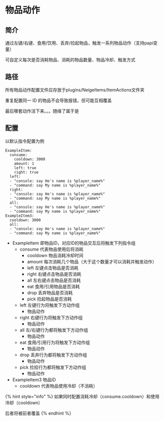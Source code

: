 # 物品动作

## 简介

通过左键/右键、食用/饮用、丢弃/捡起物品，触发一系列物品动作（支持papi变量）

可自定义每次是否消耗物品、消耗的物品数量、物品冷却、触发方式

## 路径

所有物品动作配置文件应存放于plugins/NeigeItems/ItemActions文件夹

重复配置同一 ID 的物品不会导致报错，但可能互相覆盖

最后哪套动作活下来。。。随缘了属于是

## 配置

以默认指令配置为例

```
ExampleItem:
  consume:
    cooldown: 3000
    amount: 1
    left: true
    right: true
  left:
  - "console: say He's name is %player_name%"
  - "command: say My name is %player_name%"
  right: 
  - "console: say He's name is %player_name%"
  - "command: say My name is %player_name%"
  all: 
  - "console: say He's name is %player_name%"
  - "command: say My name is %player_name%"
ExampleItem3:
  cooldown: 3000
  all: 
  - "console: say He's name is %player_name%"
  - "command: say My name is %player_name%"
```

* ExampleItem 即物品ID，对应ID的物品交互后将触发下列指令组
  * consume 代表物品使用后将消耗
    * cooldown 物品消耗冷却时间
    * amount 每次消耗几个物品（大于这个数量才可以消耗并触发动作）
    * left 左键点击物品是否消耗
    * right 右键点击物品是否消耗
    * all 左右键点击物品是否消耗
    * eat 食用/引用物品是否消耗
    * drop 丢弃物品是否消耗
    * pick 捡起物品是否消耗
  * left 左键行为将触发下方动作组
    * 物品动作
  * right 右键行为将触发下方动作组
    * 物品动作
  * all 左/右键行为都将触发下方动作组
    * 物品动作
  * eat 食用/引用行为将触发下方动作组
    * 物品动作
  * drop 丢弃行为都将触发下方动作组
    * 物品动作
  * pick 捡拾行为都将触发下方动作组
    * 物品动作
* ExampleItem3 物品ID
  * cooldown 代表物品使用冷却（不消耗）

{% hint style="info" %}
如果同时配置消耗冷却（consume.cooldown）和使用冷却（cooldown）

后者将被前者覆盖
{% endhint %}
